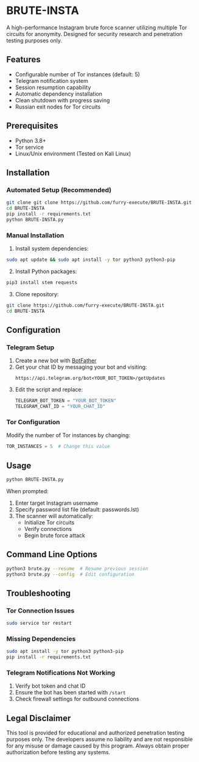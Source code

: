 # BRUTE-INSTA
A high-performance Instagram brute force scanner utilizing multiple Tor circuits for anonymity. Designed for security research and penetration testing purposes only.

## Features
- Configurable number of Tor instances (default: 5)
- Telegram notification system
- Session resumption capability
- Automatic dependency installation
- Clean shutdown with progress saving
- Russian exit nodes for Tor circuits

## Prerequisites
- Python 3.8+
- Tor service
- Linux/Unix environment (Tested on Kali Linux)

## Installation

### Automated Setup (Recommended)
```bash
git clone git clone https://github.com/furry-execute/BRUTE-INSTA.git
cd BRUTE-INSTA
pip install -r requirements.txt 
python BRUTE-INSTA.py
```

### Manual Installation
1. Install system dependencies:
```bash
sudo apt update && sudo apt install -y tor python3 python3-pip
```

2. Install Python packages:
```bash
pip3 install stem requests
```

3. Clone repository:
```bash
git clone https://github.com/furry-execute/BRUTE-INSTA.git
cd BRUTE-INSTA
```

## Configuration

### Telegram Setup
1. Create a new bot with [BotFather](https://t.me/BotFather)
2. Get your chat ID by messaging your bot and visiting:
   ```
   https://api.telegram.org/bot<YOUR_BOT_TOKEN>/getUpdates
   ```
3. Edit the script and replace:
   ```python
   TELEGRAM_BOT_TOKEN = "YOUR_BOT_TOKEN"
   TELEGRAM_CHAT_ID = "YOUR_CHAT_ID"
   ```

### Tor Configuration
Modify the number of Tor instances by changing:
```python
TOR_INSTANCES = 5  # Change this value
```

## Usage
```bash
python BRUTE-INSTA.py
```

When prompted:
1. Enter target Instagram username
2. Specify password list file (default: passwords.lst)
3. The scanner will automatically:
   - Initialize Tor circuits
   - Verify connections
   - Begin brute force attack

## Command Line Options
```bash
python3 brute.py --resume  # Resume previous session
python3 brute.py --config  # Edit configuration
```

## Troubleshooting

### Tor Connection Issues
```bash
sudo service tor restart
```

### Missing Dependencies
```bash
sudo apt install -y tor python3 python3-pip
pip install -r requirements.txt
```

### Telegram Notifications Not Working
1. Verify bot token and chat ID
2. Ensure the bot has been started with `/start`
3. Check firewall settings for outbound connections

## Legal Disclaimer
This tool is provided for educational and authorized penetration testing purposes only. The developers assume no liability and are not responsible for any misuse or damage caused by this program. Always obtain proper authorization before testing any systems.
